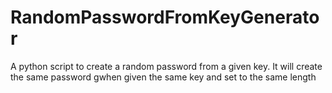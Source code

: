 # RandomPasswordFromKeyGenerator
A python script to create a random password from a given key. It will create the same password gwhen given the same key and set to the same length
